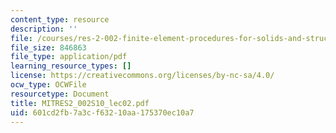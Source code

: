 ```yaml
---
content_type: resource
description: ''
file: /courses/res-2-002-finite-element-procedures-for-solids-and-structures-spring-2010/601cd2fb7a3cf63210aa175370ec10a7_MITRES2_002S10_lec02.pdf
file_size: 846863
file_type: application/pdf
learning_resource_types: []
license: https://creativecommons.org/licenses/by-nc-sa/4.0/
ocw_type: OCWFile
resourcetype: Document
title: MITRES2_002S10_lec02.pdf
uid: 601cd2fb-7a3c-f632-10aa-175370ec10a7
---
```

